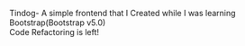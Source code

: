 Tindog-
A simple frontend that I Created while I was learning Bootstrap(Bootstrap v5.0)
<br>
Code Refactoring is left!
